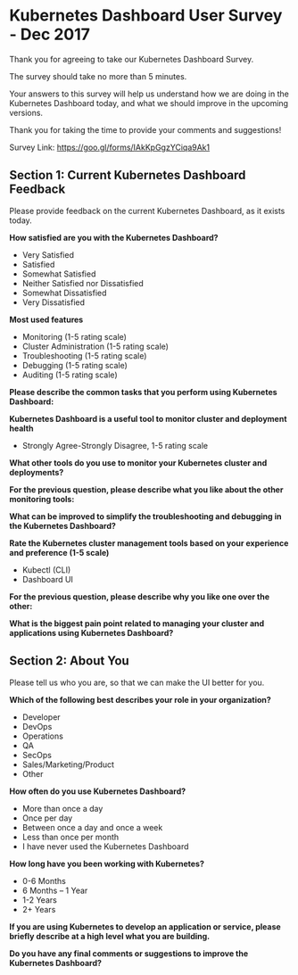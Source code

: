 # Kubernetes Dashboard User Survey - Dec 2017


Thank you for agreeing to take our Kubernetes Dashboard Survey. 

The survey should take no more than 5 minutes.

Your answers to this survey will help us understand how we are doing in the Kubernetes Dashboard today, and what we should improve in the upcoming versions. 

Thank you for taking the time to provide your comments and suggestions!

Survey Link: https://goo.gl/forms/IAkKpGgzYCiqa9Ak1


## Section 1: Current Kubernetes Dashboard Feedback
Please provide feedback on the current Kubernetes Dashboard, as it exists today.

**How satisfied are you with the Kubernetes Dashboard?**
* Very Satisfied
* Satisfied
* Somewhat Satisfied
* Neither Satisfied nor Dissatisfied
* Somewhat Dissatisfied
* Very Dissatisfied

**Most used features** 
* Monitoring (1-5 rating scale)
* Cluster Administration (1-5 rating scale)
* Troubleshooting (1-5 rating scale)
* Debugging (1-5 rating scale)
* Auditing (1-5 rating scale)

**Please describe the common tasks that you perform using Kubernetes Dashboard:**

**Kubernetes Dashboard is a useful tool to monitor cluster and deployment health**
* Strongly Agree-Strongly Disagree, 1-5 rating scale

**What other tools do you use to monitor your Kubernetes cluster and deployments?**

**For the previous question, please describe what you like about the other monitoring tools:**

**What can be improved to simplify the troubleshooting and debugging in the Kubernetes Dashboard?**

**Rate the Kubernetes cluster management tools based on your experience and preference (1-5 scale)**
* Kubectl (CLI)
* Dashboard UI

**For the previous question, please describe why you like one over the other:**

**What is the biggest pain point related to managing your cluster and applications using Kubernetes Dashboard?**

## Section 2: About You
Please tell us who you are, so that we can make the UI better for you.
 
**Which of the following best describes your role in your organization?**
* Developer
* DevOps
* Operations
* QA
* SecOps
* Sales/Marketing/Product
* Other
 
**How often do you use Kubernetes Dashboard?**
* More than once a day
* Once per day
* Between once a day and once a week
* Less than once per month
* I have never used the Kubernetes Dashboard
 
**How long have you been working with Kubernetes?**
* 0-6 Months
* 6 Months – 1 Year
* 1-2 Years
* 2+ Years
 
**If you are using Kubernetes to develop an application or service, please briefly describe at a high level what you are building.** 
 
**Do you have any final comments or suggestions to improve the Kubernetes Dashboard?**
 

